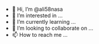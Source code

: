 - 👋 Hi, I’m @ali58nasa
- 👀 I’m interested in ...
- 🌱 I’m currently learning ...
- 💞️ I’m looking to collaborate on ...
- 📫 How to reach me ...

<!---
ali58nasa/ali58nasa is a ✨ special ✨ repository because its `README.md` (this file) appears on your GitHub profile.
You can click the Preview link to take a look at your changes.
--->

